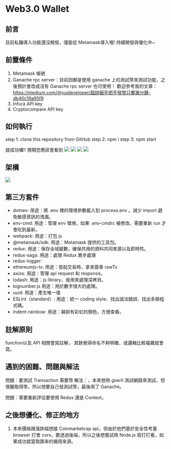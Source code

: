# Web3.0 Wallet

## 前言
目前私鑰導入功能還沒開發，僅能從 Metamask導入喔!
持續開發與優化中~

## 前置條件
1. Metamask 帳號
2. Ganache rpc server：目前因都是使用 ganache 上的測試幣來測試功能，之後預計會改成沒有 Ganache rpc server 也可使用！
歡迎參考我的文章：https://medium.com/@yuideveloper/超詳細手把手發幣只要幾分鐘-db40c19a95f9
3. Infura API key
4. Cryptocompare API key

## 如何執行
step 1: clone this repository from GitHub
step 2: npm i
step 3: npm start

就成功囉!!
預期您應該會看到
<img src="https://i.imgur.com/tuCUHos.png">
<img src="https://i.imgur.com/wSLMQ3Z.png">
<img src="https://i.imgur.com/JOFOmK5.png">
<img src="https://i.imgur.com/VyyFGu3.png">

## 架構
<img src="https://i.imgur.com/Fw7WRpn.png">

## 第三方套件
- dotnev:
用途：將 .env 裡的環境參數載入到 process.env 。減少 import 避免敏感資訊的洩漏。
- env-cmd:
用途：管理 env 環境，如果 .env-cmdrc 被修改，需要重新 run 才會吃到最新。
- webpack:
用途：打包 js
- @metamask/sdk: 
用途：Metamask 提供的工具包。
- redux:
用途：保存全域變數，確保共用的資料共同來源以及即時性。
- redux-saga:
用途：處理 Redux 異步處理
- redux-logger:
- ethereumjs-tx:
用途：發起交易時，拿來簽章 rawTx
- axios:
用途：管理 api request 和 response。
- lodash:
用途：js library，我用來處理深拷貝。
- bignumber.js
用途：用於數字很大的處理。
- uuid:
用途：產生唯一值
- ESLint（standard）:
用途：統一 coding style、找出語法錯誤、找出多餘程式碼。
- indent-rainbow: 
用途：縮排有彩虹的顏色，方便查看。

## 註解原則
function以及 API 相關會寫註解，
其餘覺得命名不夠明確，或邏輯比較複雜就會寫。

## 遇到的困難、問題與解法
問題：要測試 Transaction 需要幣
解法：，本來想用 goerli 測試網路來測試，但很難取得幣，所以想要自己發測試幣，最後用了 Ganache。

問題：需要重新評估要使用 Redux 還是 Context。 

## 之後想優化、修正的地方
1. 本來價格跟漲跌幅想接 Coinmarketcap api，但由於他們基於安全性考量 browser 打會 cors，要透過後端，所以之後想嘗試用 Node.js 寫打打看，如果成功就當取匯率的備用來源。
